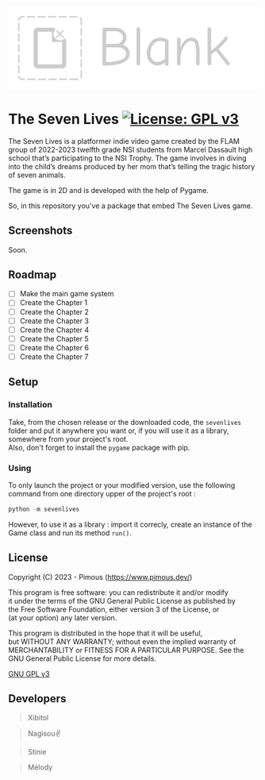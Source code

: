 ![Project logo](Content/Logo/TheSevenLives_Large_logo.png?raw=true)
# The Seven Lives [![License: GPL v3](https://img.shields.io/badge/License-GPL_v3-orange.svg)](COPYING)
The Seven Lives is a platformer indie video game created by the FLAM group of 2022-2023 twelfth grade NSI students from
Marcel Dassault high school that’s participating to the NSI Trophy. The game involves in diving into the child’s dreams
produced by her mom that’s telling the tragic history of seven animals.  

The game is in 2D and is developed with the help of Pygame.  

So, in this repository you've a package that embed The Seven Lives game.

## Screenshots
Soon.

## Roadmap
- [ ] Make the main game system
- [ ] Create the Chapter 1
- [ ] Create the Chapter 2
- [ ] Create the Chapter 3
- [ ] Create the Chapter 4
- [ ] Create the Chapter 5
- [ ] Create the Chapter 6
- [ ] Create the Chapter 7

## Setup
### Installation
Take, from the chosen release or the downloaded code, the `sevenlives` folder and put it anywhere you want or, if you
will use it as a library, somewhere from your project's root.  
Also, don't forget to install the `pygame` package with pip.
### Using
To only launch the project or your modified version, use the following command from one directory upper of the project's
root :
```powershell
python -m sevenlives
```  
However, to use it as a library : import it correcly, create an instance of the Game class and run its method `run()`.

## License
Copyright (C) 2023 - Pimous (https://www.pimous.dev/)

This program is free software: you can redistribute it and/or modify  
it under the terms of the GNU General Public License as published by  
the Free Software Foundation, either version 3 of the License, or  
(at your option) any later version.

This program is distributed in the hope that it will be useful,  
but WITHOUT ANY WARRANTY; without even the implied warranty of  
MERCHANTABILITY or FITNESS FOR A PARTICULAR PURPOSE.  See the  
GNU General Public License for more details.

[GNU GPL v3](COPYING)

## Developers
> Xibitol

> Nagisou✌

> Stinie

> Mélody
